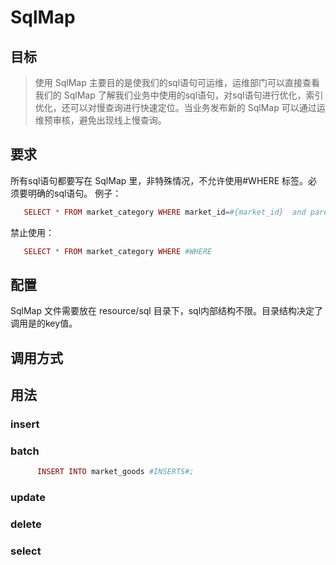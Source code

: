 # SqlMap


## 目标
> 使用 SqlMap 主要目的是使我们的sql语句可运维，运维部门可以直接查看我们的 SqlMap 了解我们业务中使用的sql语句，对sql语句进行优化，索引优化，还可以对慢查询进行快速定位。当业务发布新的 SqlMap 可以通过运维预审核，避免出现线上慢查询。


## 要求
 所有sql语句都要写在 SqlMap 里，非特殊情况，不允许使用#WHERE 标签。必须要明确的sql语句。
 例子：
``` php
   SELECT * FROM market_category WHERE market_id=#{market_id}  and parent_id= #{parent_id}  AND category_name= #{category_name}
```
禁止使用：
``` php
   SELECT * FROM market_category WHERE #WHERE
```

## 配置
SqlMap 文件需要放在 resource/sql 目录下，sql内部结构不限。目录结构决定了调用是的key值。


## 调用方式





## 用法

### insert

### batch
``` php
      INSERT INTO market_goods #INSERTS#;
```      
### update

### delete

### select








